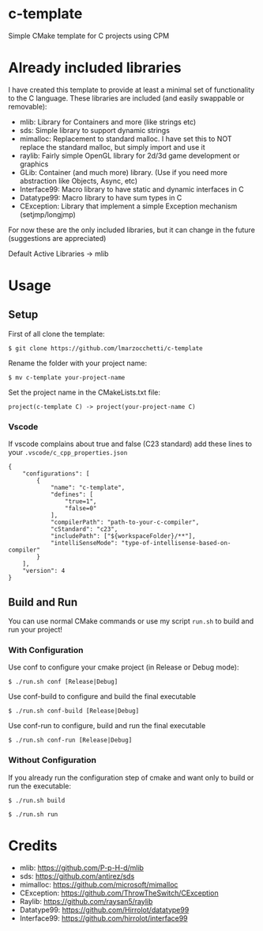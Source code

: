 # c-template
Simple CMake template for C projects using CPM

# Already included libraries
I have created this template to provide at least a minimal set of functionality to the C language.
These libraries are included (and easily swappable or removable):
- mlib: Library for Containers and more (like strings etc)
- sds: Simple library to support dynamic strings
- mimalloc: Replacement to standard malloc. I have set this to NOT replace the standard malloc, but simply import and use it
- raylib: Fairly simple OpenGL library for 2d/3d game development or graphics
- GLib: Container (and much more) library. (Use if you need more abstraction like Objects, Async, etc)
- Interface99: Macro library to have static and dynamic interfaces in C
- Datatype99: Macro library to have sum types in C
- CException: Library that implement a simple Exception mechanism (setjmp/longjmp)

For now these are the only included libraries, but it can change in the future (suggestions are appreciated)

Default Active Libraries -> mlib

# Usage
## Setup
First of all clone the template:
```
$ git clone https://github.com/lmarzocchetti/c-template
```

Rename the folder with your project name:
```
$ mv c-template your-project-name
```

Set the project name in the CMakeLists.txt file:
```
project(c-template C) -> project(your-project-name C)
```

### Vscode
If vscode complains about true and false (C23 standard) add these lines to your `.vscode/c_cpp_properties.json`
```
{
    "configurations": [
        {
            "name": "c-template",
            "defines": [
                "true=1",
                "false=0"
            ],
            "compilerPath": "path-to-your-c-compiler",
            "cStandard": "c23",
            "includePath": ["${workspaceFolder}/**"],
            "intelliSenseMode": "type-of-intellisense-based-on-compiler" 
        }
    ],
    "version": 4
}
```

## Build and Run
You can use normal CMake commands or use my script `run.sh` to build and run your project!

### With Configuration
Use conf to configure your cmake project (in Release or Debug mode): 
```
$ ./run.sh conf [Release|Debug]
```
Use conf-build to configure and build the final executable
```
$ ./run.sh conf-build [Release|Debug]
```

Use conf-run to configure, build and run the final executable
```
$ ./run.sh conf-run [Release|Debug]
```

### Without Configuration
If you already run the configuration step of cmake and want only to build or run the executable:
```
$ ./run.sh build
```

```
$ ./run.sh run
```

# Credits
- mlib: https://github.com/P-p-H-d/mlib
- sds: https://github.com/antirez/sds
- mimalloc: https://github.com/microsoft/mimalloc
- CException: https://github.com/ThrowTheSwitch/CException
- Raylib: https://github.com/raysan5/raylib
- Datatype99: https://github.com/Hirrolot/datatype99
- Interface99: https://github.com/hirrolot/interface99